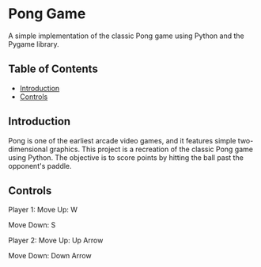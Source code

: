 # Pong Game

A simple implementation of the classic Pong game using Python and the Pygame library.

## Table of Contents

- [Introduction](#introduction)
- [Controls](#controls)

## Introduction

Pong is one of the earliest arcade video games, and it features simple two-dimensional graphics. This project is a recreation of the classic Pong game using Python. The objective is to score points by hitting the ball past the opponent's paddle.

## Controls

Player 1:
Move Up: W

Move Down: S

Player 2:
Move Up: Up Arrow

Move Down: Down Arrow
